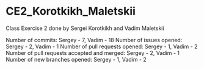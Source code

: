 # CE2_Korotkikh_Maletskii
Class Exercise 2 done by Sergei Korotkikh and Vadim Maletskii


Number of commits: Sergey - 7, Vadim - 18
Number of issues opened: Sergey - 2, Vadim - 1
Number of pull requests opened: Sergey - 1, Vadim - 2
Number of pull requests accepted and merged: Sergey - 2, Vadim - 1
Number of new branches opened: Sergey - 1, Vadim - 2
